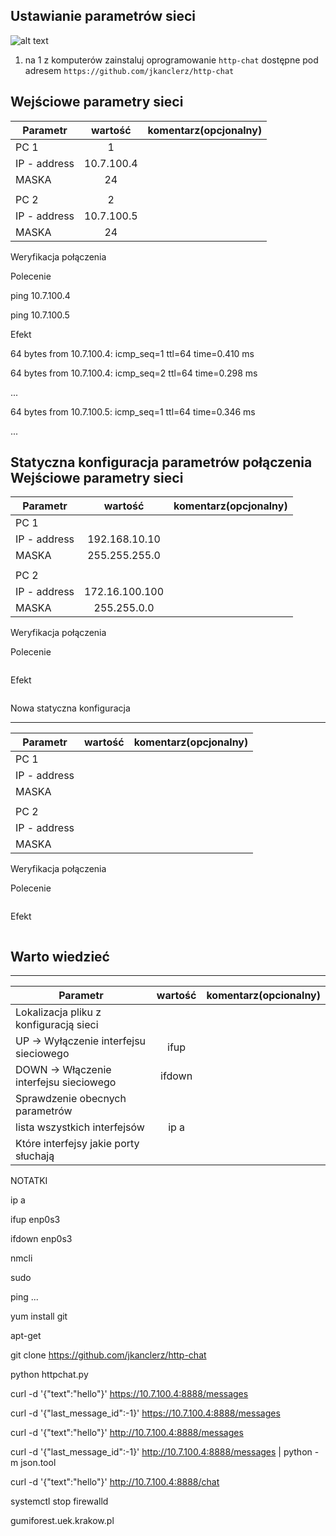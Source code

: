 Ustawianie parametrów sieci
---------------------------

![alt text][network]

[network]: ./network.png "Logo Title Text 2"

1. na 1 z komputerów zainstaluj oprogramowanie ``http-chat`` dostępne pod adresem ``https://github.com/jkanclerz/http-chat``

Wejściowe parametry sieci
-------------------------
| Parametr | wartość | komentarz(opcjonalny) |
| ------------- |:-------------:| -----:|
|   PC 1 | 1 
| IP - address  | 10.7.100.4 | |
| MASKA  | 24 | |
|   |  | |
| PC 2  | 2 | |
| IP - address  | 10.7.100.5 | |
| MASKA  | 24 | |

Weryfikacja połączenia

Polecenie

ping 10.7.100.4 

ping 10.7.100.5

Efekt

64 bytes from 10.7.100.4: icmp_seq=1 ttl=64 time=0.410 ms

64 bytes from 10.7.100.4: icmp_seq=2 ttl=64 time=0.298 ms

...

64 bytes from 10.7.100.5: icmp_seq=1 ttl=64 time=0.346 ms

...


Statyczna konfiguracja parametrów połączenia
Wejściowe parametry sieci
-------------------------
| Parametr | wartość | komentarz(opcjonalny) |
| ------------- |:-------------:| -----:|
|   PC 1 |  
| IP - address  | 192.168.10.10 | |
| MASKA  | 255.255.255.0 | |
|   |  | |
| PC 2  |  | |
| IP - address  | 172.16.100.100 | |
| MASKA  | 255.255.0.0 | |

Weryfikacja połączenia

Polecenie
```
```

Efekt
```
```

Nowa statyczna konfiguracja 

-------------------------
| Parametr | wartość | komentarz(opcjonalny) |
| ------------- |:-------------:| -----:|
|   PC 1 |  
| IP - address  |  | |
| MASKA  |  | |
|   |  | |
| PC 2  |  | |
| IP - address  |  | |
| MASKA  |  | |

Weryfikacja połączenia

Polecenie
```
```

Efekt
```
```

Warto wiedzieć
--------------

-------------------------
| Parametr | wartość | komentarz(opcionalny) |
| ------------- |:-------------:| -----:|
| Lokalizacja pliku z konfiguracją sieci| | |
| UP -> Wyłączenie interfejsu sieciowego| ifup | |
| DOWN -> Włączenie interfejsu sieciowego| ifdown | |
| Sprawdzenie obecnych parametrów | | |
| lista wszystkich interfejsów | ip a | |
| Które interfejsy jakie porty słuchają | | |

NOTATKI

ip a

ifup enp0s3

ifdown enp0s3

nmcli

sudo

ping ...

yum install git

apt-get

git clone https://github.com/jkanclerz/http-chat

python httpchat.py

curl -d '{"text":"hello"}' https://10.7.100.4:8888/messages

curl -d '{"last_message_id":-1}' https://10.7.100.4:8888/messages

curl -d '{"text":"hello"}' http://10.7.100.4:8888/messages

curl -d '{"last_message_id":-1}' http://10.7.100.4:8888/messages | python -m json.tool

curl -d '{"text":"hello"}' http://10.7.100.4:8888/chat

systemctl stop firewalld

gumiforest.uek.krakow.pl

